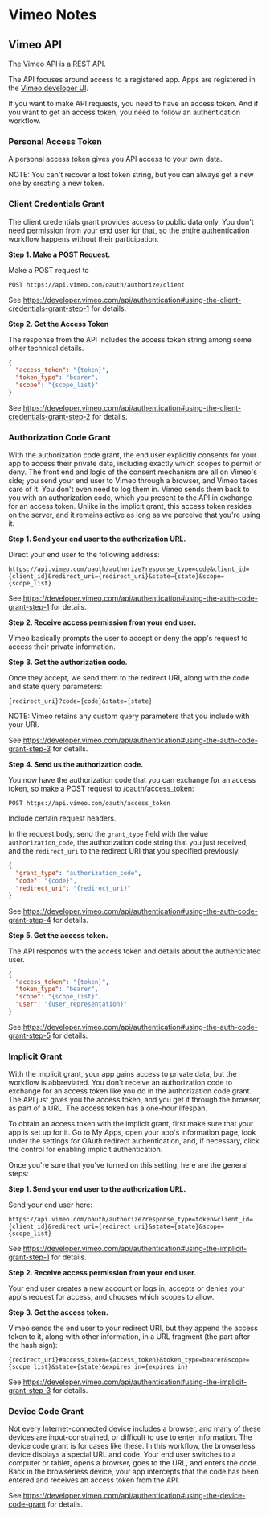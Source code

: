 # Vimeo Notes


## Vimeo API

The Vimeo API is a REST API.

The API focuses around access to a registered app. Apps are registered in the [Vimeo developer UI](https://developer.vimeo.com/apps).

If you want to make API requests, you need to have an access token. And if you want to get an access token, you need to follow an authentication workflow.

### Personal Access Token

A personal access token gives you API access to your own data.

NOTE: You can't recover a lost token string, but you can always get a new one by creating a new token.

### Client Credentials Grant

The client credentials grant provides access to public data only. You don't need permission from your end user for that, so the entire authentication workflow happens without their participation.

**Step 1. Make a POST Request.**

Make a POST request to 
```
POST https://api.vimeo.com/oauth/authorize/client
```

See https://developer.vimeo.com/api/authentication#using-the-client-credentials-grant-step-1 for details.

**Step 2. Get the Access Token**

The response from the API includes the access token string among some other technical details.
```json
{
  "access_token": "{token}",
  "token_type": "bearer",
  "scope": "{scope_list}"
}
```

See https://developer.vimeo.com/api/authentication#using-the-client-credentials-grant-step-2 for details.

### Authorization Code Grant

With the authorization code grant, the end user explicitly consents for your app to access their private data, including exactly which scopes to permit or deny. The front end and logic of the consent mechanism are all on Vimeo's side; you send your end user to Vimeo through a browser, and Vimeo takes care of it. You don't even need to log them in. Vimeo sends them back to you with an authorization code, which you present to the API in exchange for an access token. Unlike in the implicit grant, this access token resides on the server, and it remains active as long as we perceive that you're using it.

**Step 1. Send your end user to the authorization URL.**

Direct your end user to the following address:

```
https://api.vimeo.com/oauth/authorize?response_type=code&client_id={client_id}&redirect_uri={redirect_uri}&state={state}&scope={scope_list}
```

See https://developer.vimeo.com/api/authentication#using-the-auth-code-grant-step-1 for details.

**Step 2. Receive access permission from your end user.**

Vimeo basically prompts the user to accept or deny the app's request to access their private information.

**Step 3. Get the authorization code.**

Once they accept, we send them to the redirect URI, along with the code and state query parameters:

```
{redirect_uri}?code={code}&state={state}
```

NOTE: Vimeo retains any custom query parameters that you include with your URI.

See https://developer.vimeo.com/api/authentication#using-the-auth-code-grant-step-3 for details.

**Step 4. Send us the authorization code.**

You now have the authorization code that you can exchange for an access token, so make a POST request to /oauth/access_token:

```
POST https://api.vimeo.com/oauth/access_token
```

Include certain request headers.

In the request body, send the `grant_type` field with the value `authorization_code`, the authorization code string that you just received, and the `redirect_uri` to the redirect URI that you specified previously.

```json
{
  "grant_type": "authorization_code",
  "code": "{code}",
  "redirect_uri": "{redirect_uri}"
}
```

See https://developer.vimeo.com/api/authentication#using-the-auth-code-grant-step-4 for details.

**Step 5. Get the access token.**

The API responds with the access token and details about the authenticated user.

```json
{
  "access_token": "{token}",
  "token_type": "bearer",
  "scope": "{scope_list}",
  "user": "{user_representation}"
}
```

See https://developer.vimeo.com/api/authentication#using-the-auth-code-grant-step-5 for details.

### Implicit Grant

With the implicit grant, your app gains access to private data, but the workflow is abbreviated. You don't receive an authorization code to exchange for an access token like you do in the authorization code grant. The API just gives you the access token, and you get it through the browser, as part of a URL. The access token has a one-hour lifespan.

To obtain an access token with the implicit grant, first make sure that your app is set up for it. Go to My Apps, open your app's information page, look under the settings for OAuth redirect authentication, and, if necessary, click the control for enabling implicit authentication.

Once you're sure that you've turned on this setting, here are the general steps:

**Step 1. Send your end user to the authorization URL.**

Send your end user here:

```
https://api.vimeo.com/oauth/authorize?response_type=token&client_id={client_id}&redirect_uri={redirect_uri}&state={state}&scope={scope_list}
```

See https://developer.vimeo.com/api/authentication#using-the-implicit-grant-step-1 for details.

**Step 2. Receive access permission from your end user.**

Your end user creates a new account or logs in, accepts or denies your app's request for access, and chooses which scopes to allow.

**Step 3. Get the access token.**

Vimeo sends the end user to your redirect URI, but they append the access token to it, along with other information, in a URL fragment (the part after the hash sign):

```
{redirect_uri}#access_token={access_token}&token_type=bearer&scope={scope_list}&state={state}&expires_in={expires_in}
```

See https://developer.vimeo.com/api/authentication#using-the-implicit-grant-step-3 for details.

### Device Code Grant

Not every Internet-connected device includes a browser, and many of these devices are input-constrained, or difficult to use to enter information. The device code grant is for cases like these. In this workflow, the browserless device displays a special URL and code. Your end user switches to a computer or tablet, opens a browser, goes to the URL, and enters the code. Back in the browserless device, your app intercepts that the code has been entered and receives an access token from the API.

See https://developer.vimeo.com/api/authentication#using-the-device-code-grant for details.
